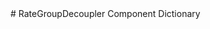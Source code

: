 <title>RateGroupDecoupler Component Dictionary</title>
# RateGroupDecoupler Component Dictionary



